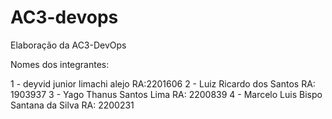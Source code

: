 # AC3-devops
Elaboração da AC3-DevOps

Nomes dos integrantes:

1 - deyvid junior limachi alejo  RA:2201606
2 - Luiz Ricardo dos Santos RA: 1903937
3 - Yago Thanus Santos Lima  RA: 2200839
4 - Marcelo Luis Bispo Santana da Silva RA: 2200231

